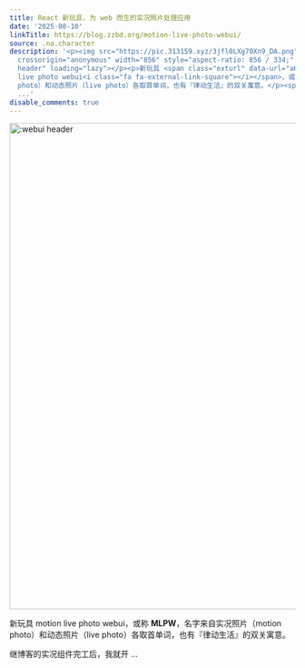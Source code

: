 ```yaml
---
title: React 新玩具，为 web 而生的实况照片处理应用
date: '2025-08-10'
linkTitle: https://blog.zzbd.org/motion-live-photo-webui/
source: .na.character
description: '<p><img src="https://pic.313159.xyz/3jfl0LXg70Xn9_DA.png" decoding="async"
  crossorigin="anonymous" width="856" style="aspect-ratio: 856 / 334;" alt=":webui
  header" loading="lazy"></p><p>新玩具 <span class="exturl" data-url="aHR0cHM6Ly9tb3Rpb24tbGl2ZS5qcy5vcmcv">motion
  live photo webui<i class="fa fa-external-link-square"></i></span>，或称 <strong>MLPW</strong>，名字来自实况照片（motion
  photo）和动态照片（live photo）各取首单词，也有『律动生活』的双关寓意。</p><span id="more"></span><p>继博客的实况组件完工后，我就开
  ...'
disable_comments: true
---
```

<p><img src="https://pic.313159.xyz/3jfl0LXg70Xn9_DA.png" decoding="async" crossorigin="anonymous" width="856" style="aspect-ratio: 856 / 334;" alt=":webui header" loading="lazy"></p><p>新玩具 <span class="exturl" data-url="aHR0cHM6Ly9tb3Rpb24tbGl2ZS5qcy5vcmcv">motion live photo webui<i class="fa fa-external-link-square"></i></span>，或称 <strong>MLPW</strong>，名字来自实况照片（motion photo）和动态照片（live photo）各取首单词，也有『律动生活』的双关寓意。</p><span id="more"></span><p>继博客的实况组件完工后，我就开 ...